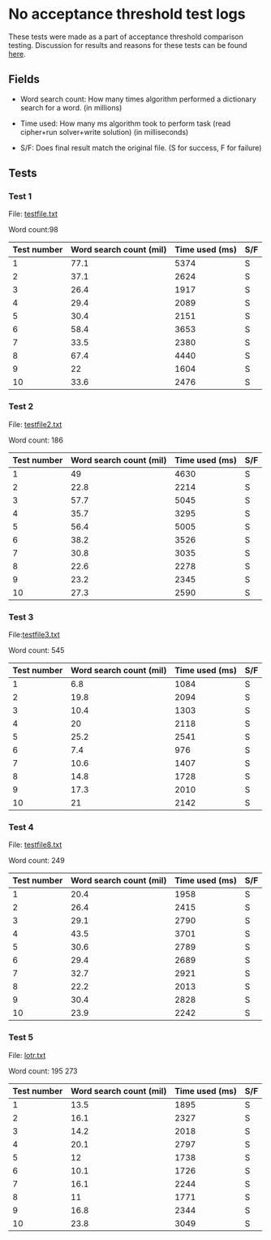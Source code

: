 # No acceptance threshold test logs
These tests were made as a part of acceptance threshold comparison testing. Discussion for results and reasons for these tests can be found [here](../Test-athcomparison-discussion.md). 


## Fields
 - Word search count: How many times algorithm performed a dictionary search for a word. (in millions)

 - Time used: How many ms algorithm took to perform task (read cipher+run solver+write solution) (in milliseconds)

 - S/F: Does final result match the original file. (S for success, F for failure)

## Tests

### Test 1
File: [testfile.txt](../../src/main/resources/TextsForTesting/testfile.txt)  

Word count:98

| Test number | Word search count (mil) | Time used (ms) |S/F |
| ------------- | ------------- | ------------- |------------- |
| 1   | 77.1  | 5374  |S  |
| 2  | 37.1   | 2624 |S |
| 3  | 26.4   | 1917  |S  |
| 4  | 29.4   | 2089  |S  |
| 5  | 30.4  | 2151  | S  |
| 6   | 58.4  | 3653  |S  |
| 7  | 33.5  | 2380  |S  |
| 8  | 67.4  | 4440  |S  |
| 9  | 22 | 1604  |S  |
| 10  | 33.6  | 2476  |  S  |

### Test 2
File: [testfile2.txt](../../src/main/resources/TextsForTesting/testfile2.txt)  

Word count: 186

| Test number | Word search count (mil) | Time used (ms) |S/F |
| ------------- | ------------- | ------------- |------------- |
| 1   | 49  | 4630  |S  |
| 2  | 22.8  | 2214 |S |
| 3  | 57.7 | 5045  |S  |
| 4  | 35.7  | 3295  |S  |
| 5  | 56.4  | 5005 | S  |
| 6   | 38.2  | 3526 |S  |
| 7  | 30.8 | 3035  | S  |
| 8  | 22.6 | 2278  |S  |
| 9  | 23.2  | 2345  | S |
| 10  | 27.3 | 2590  | S |

### Test 3
File:[testfile3.txt](../../src/main/resources/TextsForTesting/testfile3.txt)  

Word count: 545

| Test number | Word search count (mil) | Time used (ms) |S/F |
| ------------- | ------------- | ------------- |------------- |
| 1   | 6.8  |1084  |S  |
| 2  | 19.8 | 2094  |S |
| 3  | 10.4  | 1303  |S  |
| 4  | 20  | 2118  |S  |
| 5  | 25.2  | 2541  | S  |
| 6   | 7.4  | 976  |S  |
| 7  | 10.6  | 1407  |S  |
| 8  | 14.8  | 1728 |S |
| 9  |17.3  |2010 | S  |
| 10  | 21 | 2142 | S  |

### Test 4
File: [testfile8.txt](../../src/main/resources/TextsForTesting/testfile8.txt)  

Word count: 249

| Test number | Word search count (mil) | Time used (ms) |S/F |
| ------------- | ------------- | ------------- |------------- |
| 1   | 20.4 | 1958  |S  |
| 2  | 26.4 | 2415  |S |
| 3  | 29.1  | 2790  |S  |
| 4  | 43.5  | 3701  |S  |
| 5  | 30.6  | 2789  | S  |
| 6   | 29.4  | 2689  |S  |
| 7  | 32.7 | 2921  | S  |
| 8  | 22.2  | 2013 |S  |
| 9  | 30.4  | 2828 | S  |
| 10  | 23.9  | 2242  |  S  |

### Test 5
File: [lotr.txt](../../src/main/resources/TextsForTesting/lotr.txt)   

Word count: 195 273 

| Test number | Word search count (mil) | Time used (ms) |S/F |
| ------------- | ------------- | ------------- |------------- |
| 1   | 13.5  | 1895  |S  |
| 2  | 16.1  | 2327  |S |
| 3  | 14.2  | 2018  |S  |
| 4  | 20.1  | 2797 |S  |
| 5  | 12  | 1738  | S  |
| 6   | 10.1 | 1726  |S  |
| 7  | 16.1  |2244 | S  |
| 8  | 11 | 1771  |S |
| 9  | 16.8  | 2344  | S  |
| 10  | 23.8  | 3049  |  S  |
